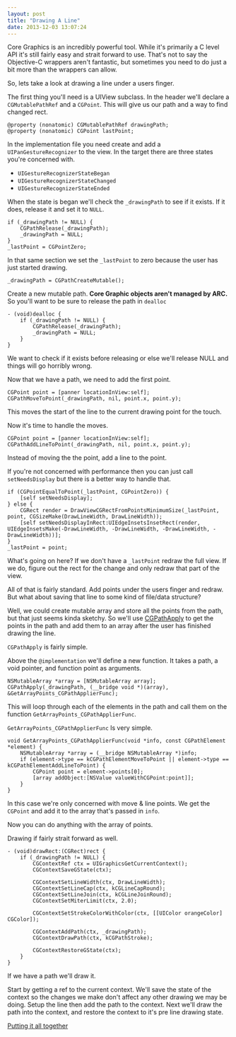 ```yaml
---
layout: post
title: "Drawing A Line"
date: 2013-12-03 13:07:24
---
```


Core Graphics is an incredibly powerful tool.  While it's primarily a C level API it's still fairly easy and strait forward to use.  That's not to say the Objective-C wrappers aren't fantastic, but sometimes you need to do just a bit more than the wrappers can allow.

So, lets take a look at drawing a line under a users finger.

The first thing you'll need is a UIView subclass.  In the header we'll declare a `CGMutablePathRef` and a `CGPoint`.  This will give us our path and a way to find changed rect.

```
@property (nonatomic) CGMutablePathRef drawingPath;
@property (nonatomic) CGPoint lastPoint;
```
	
In the implementation file you need create and add a `UIPanGestureRecognizer` to the view.  In the target there are three states you're concerned with.  

- `UIGestureRecognizerStateBegan`
- `UIGestureRecognizerStateChanged`
- `UIGestureRecognizerStateEnded`

When the state is began we'll check the `_drawingPath` to see if it exists.  If it does, release it and set it to `NULL`.

```
if (_drawingPath != NULL) {
	CGPathRelease(_drawingPath);
	_drawingPath = NULL;
}
_lastPoint = CGPointZero;
```
    
In that same section we set the `_lastPoint` to zero because the user has just started drawing.

```
_drawingPath = CGPathCreateMutable();
```
	
Create a new mutable path.  __Core Graphic objects aren't managed by ARC.__  So you'll want to be sure to release the path in `dealloc`

```
- (void)dealloc {
	if (_drawingPath != NULL) {
        CGPathRelease(_drawingPath);
        _drawingPath = NULL;
    }
}
```

We want to check if it exists before releasing or else we'll release NULL and things will go horribly wrong.

Now that we have a path, we need to add the first point.

```
CGPoint point = [panner locationInView:self];
CGPathMoveToPoint(_drawingPath, nil, point.x, point.y);
```

This moves the start of the line to the current drawing point for the touch.

Now it's time to handle the moves.

```
CGPoint point = [panner locationInView:self];
CGPathAddLineToPoint(_drawingPath, nil, point.x, point.y);
```

Instead of moving the the point, add a line to the point.

If you're not concerned with performance then you can just call `setNeedsDisplay` but there is a better way to handle that.

```
if (CGPointEqualToPoint(_lastPoint, CGPointZero)) {
	[self setNeedsDisplay];
} else {
	CGRect render = DrawViewCGRectFromPointsMinimumSize(_lastPoint, point, CGSizeMake(DrawLineWidth, DrawLineWidth));
	[self setNeedsDisplayInRect:UIEdgeInsetsInsetRect(render, UIEdgeInsetsMake(-DrawLineWidth, -DrawLineWidth, -DrawLineWidth, -DrawLineWidth))];
}
_lastPoint = point;
```

What's going on here?  If we don't have a `_lastPoint` redraw the full view.  If we do, figure out the rect for the change and only redraw that part of the view.

All of that is fairly standard.  Add points under the users finger and redraw.  But what about saving that line to some kind of file/data structure?

Well, we could create mutable array and store all the points from the path, but that just seems kinda sketchy.  So we'll use [CGPathApply](https://developer.apple.com/library/ios/documentation/GraphicsImaging/Reference/CGPath/Reference/reference.html#//apple_ref/c/func/CGPathApply) to get the points in the path and add them to an array after the user has finished drawing the line.

`CGPathApply` is fairly simple.

Above the `@implementation` we'll define a new function.  It takes a path, a void pointer, and function point as arguments.

```
NSMutableArray *array = [NSMutableArray array];
CGPathApply(_drawingPath, (__bridge void *)(array), &GetArrayPoints_CGPathApplierFunc);
```
This will loop through each of the elements in the path and call them on the function `GetArrayPoints_CGPathApplierFunc`.  

`GetArrayPoints_CGPathApplierFunc` Is very simple.

```
void GetArrayPoints_CGPathApplierFunc(void *info, const CGPathElement *element) {
    NSMutableArray *array = (__bridge NSMutableArray *)info;
    if (element->type == kCGPathElementMoveToPoint || element->type == kCGPathElementAddLineToPoint) {
        CGPoint point = element->points[0];
        [array addObject:[NSValue valueWithCGPoint:point]];
    }
}
```

In this case we're only concerned with move & line points.  We get the `CGPoint` and add it to the array that's passed in `info`.

Now you can do anything with the array of points.

Drawing if fairly strait forward as well.  

```
- (void)drawRect:(CGRect)rect {
    if (_drawingPath != NULL) {
        CGContextRef ctx = UIGraphicsGetCurrentContext();
        CGContextSaveGState(ctx);
        
        CGContextSetLineWidth(ctx, DrawLineWidth);
        CGContextSetLineCap(ctx, kCGLineCapRound);
        CGContextSetLineJoin(ctx, kCGLineJoinRound);
        CGContextSetMiterLimit(ctx, 2.0);
        
        CGContextSetStrokeColorWithColor(ctx, [[UIColor orangeColor] CGColor]);
        
        CGContextAddPath(ctx, _drawingPath);
        CGContextDrawPath(ctx, kCGPathStroke);
        
        CGContextRestoreGState(ctx);
    }
}
```

If we have a path we'll draw it.

Start by getting a ref to the current context.  We'll save the state of the context so the changes we make don't affect any other drawing we may be doing.  Setup the line then add the path to the context.  Next we'll draw the path into the context, and restore the context to it's pre line drawing state.

[Putting it all together](https://gist.github.com/skylarsch/7778066)

<script src="https://gist.github.com/skylarsch/7778066.js"></script>